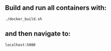 ## Build and run all containers with:

```
./docker_build.sh
```

## and then navigate to:

```
localhost:5000
```